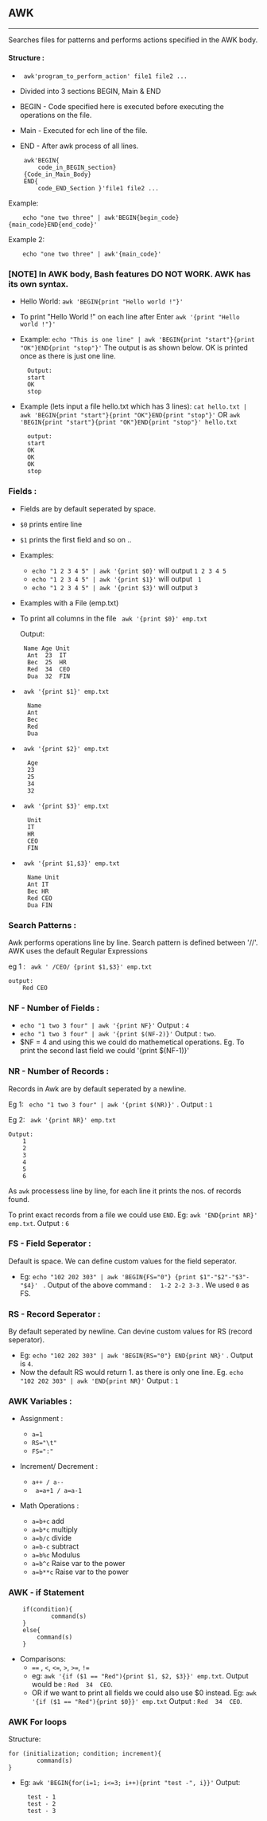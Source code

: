 ## AWK 
------------------------------------------------------

Searches files for patterns and performs actions specified in the AWK body. 

#### Structure :
* ``` awk'program_to_perform_action' file1 file2 ...```
* Divided into 3 sections BEGIN, Main & END
* BEGIN - Code specified here is executed before executing the operations on the file.
* Main - Executed for ech line of the file.
* END - After awk process of all lines.
 
       awk'BEGIN{
           code_in_BEGIN_section}
       {Code_in_Main_Body}
       END{
           code_END_Section }'file1 file2 ...
         
Example:
        
        echo "one two three" | awk'BEGIN{begin_code}{main_code}END{end_code}'
    
Example 2:

        echo "one two three" | awk'{main_code}'

### [NOTE] In AWK body, Bash features DO NOT WORK. AWK has its own syntax.

* Hello World: ``` awk 'BEGIN{print "Hello world !"}' ```
* To print "Hello World !" on each line after Enter ``` awk '{print "Hello world !"}' ``` 
* Example: ``` echo "This is one line" | awk 'BEGIN{print "start"}{print "OK"}END{print "stop"}' ``` The output is as shown below. OK is printed once as there is just one line.

        Output:
        start
        OK
        stop
      
* Example (lets input a file hello.txt which has 3 lines): ``` cat hello.txt | awk 'BEGIN{print "start"}{print "OK"}END{print "stop"}' ``` OR ```awk 'BEGIN{print "start"}{print "OK"}END{print "stop"}' hello.txt ```

        output:
        start
        OK
        OK
        OK
        stop

### Fields :

* Fields are by default seperated by space.
* ``` $0 ``` prints entire line
* ``` $1 ``` prints the first field and so on ..
* Examples: 
    * ```echo "1 2 3 4 5" | awk '{print $0}'``` will output ``` 1 2 3 4 5 ```
    * ```echo "1 2 3 4 5" | awk '{print $1}'``` will output ``` 1```
    * ```echo "1 2 3 4 5" | awk '{print $3}'``` will output ``` 3 ```   

* Examples with a File (emp.txt)
* To print all columns in the file ``` awk '{print $0}' emp.txt```
    
    Output: 

       Name Age Unit
        Ant  23  IT
        Bec  25  HR
        Red  34  CEO
        Dua  32  FIN
* ``` awk '{print $1}' emp.txt```

        Name
        Ant
        Bec
        Red
        Dua

* ``` awk '{print $2}' emp.txt```

        Age
        23
        25
        34
        32

* ``` awk '{print $3}' emp.txt```

        Unit
        IT
        HR
        CEO
        FIN
* ``` awk '{print $1,$3}' emp.txt```

        Name Unit
        Ant IT
        Bec HR
        Red CEO
        Dua FIN


### Search Patterns : 

Awk performs operations line by line. Search pattern is defined between '//'.
AWK uses the default Regular Expressions

eg 1 :   ``` awk ' /CEO/ {print $1,$3}' emp.txt```

    output:
        Red CEO


### NF - Number of Fields : 

* ``` echo "1 two 3 four" | awk '{print NF}' ``` Output : ``` 4 ```
* ``` echo "1 two 3 four" | awk '{print $(NF-2)}' ``` Output : ```two```. 
* $NF = 4 and using this we could do mathemetical operations. Eg. To print the second last field we could '{print $(NF-1)}'

### NR - Number of Records :

Records in Awk are by default seperated by a newline.

Eg 1: ```  echo "1 two 3 four" | awk '{print $(NR)}' ``` . Output : ```1```

Eg 2:  ``` awk '{print NR}' emp.txt```

    Output:
        1
        2
        3
        4
        5
        6

As ```awk``` processess line by line, for each line it prints the nos. of records found. 

To print exact records from a file we could use ``END``.
Eg: ```awk 'END{print NR}' emp.txt```. Output : ```6```


### FS - Field Seperator :

Default is space. We can define custom values for the field seperator. 

* Eg: ```echo "102 202 303" | awk 'BEGIN{FS="0"} {print $1"-"$2"-"$3"-"$4}' ``` . Output of the above command : ```  1-2 2-2 3-3``` . We used ```0``` as FS.

### RS - Record Seperator :

By default seperated by newline. Can devine custom values for RS (record seperator).

* Eg: ``` echo "102 202 303" | awk 'BEGIN{RS="0"} END{print NR}' ``` . Output is ```4```.
* Now the default RS would return 1. as there is only one line. Eg. ``` echo "102 202 303" | awk 'END{print NR}' ```  Output : ```1```


### AWK Variables :

* Assignment :
    * ``` a=1 ```
    * ``` RS="\t" ```
    * ``` FS=":" ```

* Increment/ Decrement :
    * ``` a++ / a-- ```
    * ``` a=a+1 / a=a-1```

* Math Operations :
    * ``` a=b+c ``` add
    * ``` a=b*c ``` multiply
    * ``` a=b/c ``` divide
    * ``` a=b-c ``` subtract
    * ``` a=b%c ``` Modulus 
    * ``` a=b^c ``` Raise var to the power
    * ``` a=b**c ``` Raise var to the power


### AWK - if Statement

        if(condition){
                command(s)
        }
        else{
            command(s)    
        }

* Comparisons:
  *  ``` == ``` , ``` < ```, ``` <= ```, ``` > ```, ``` >= ```, ``` != ```
  * eg: ``` awk '{if ($1 == "Red"){print $1, $2, $3}}' emp.txt ```. Output would be : ``` Red  34  CEO ```. 
  * OR if we want to print all fields we could also use $0 instead. Eg: ``` awk '{if ($1 == "Red"){print $0}}' emp.txt ``` Output :  ``` Red  34  CEO ```.


### AWK For loops

Structure:
   
    for (initialization; condition; increment){
            command(s)
    }


* Eg: ``` awk 'BEGIN{for(i=1; i<=3; i++){print "test -", i}}' ``` 
Output: 

        test - 1
        test - 2
        test - 3

